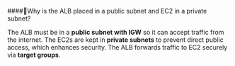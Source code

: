 ####🔹Why is the ALB placed in a public subnet and EC2 in a private subnet?


The ALB must be in a **public subnet with IGW** so it can accept traffic from the internet. The EC2s are kept in **private subnets** to prevent direct public access, which enhances security. The ALB forwards traffic to EC2 securely via **target groups**.
